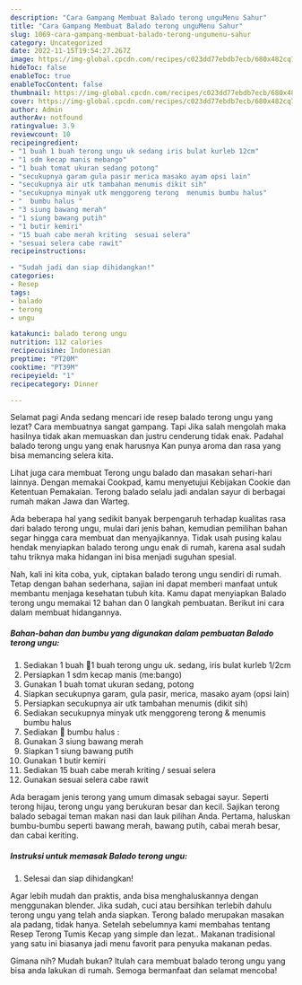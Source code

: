```yaml
---
description: "Cara Gampang Membuat Balado terong unguMenu Sahur"
title: "Cara Gampang Membuat Balado terong unguMenu Sahur"
slug: 1069-cara-gampang-membuat-balado-terong-ungumenu-sahur
category: Uncategorized
date: 2022-11-15T19:54:27.267Z
image: https://img-global.cpcdn.com/recipes/c023dd77ebdb7ecb/680x482cq70/balado-terong-ungu-foto-resep-utama.jpg
hideToc: false
enableToc: true
enableTocContent: false
thumbnail: https://img-global.cpcdn.com/recipes/c023dd77ebdb7ecb/680x482cq70/balado-terong-ungu-foto-resep-utama.jpg
cover: https://img-global.cpcdn.com/recipes/c023dd77ebdb7ecb/680x482cq70/balado-terong-ungu-foto-resep-utama.jpg
author: Admin
authorAv: notfound
ratingvalue: 3.9
reviewcount: 10
recipeingredient:
- "1 buah 1 buah terong ungu uk sedang iris bulat kurleb 12cm"
- "1 sdm kecap manis mebango"
- "1 buah tomat ukuran sedang potong"
- "secukupnya garam gula pasir merica masako ayam opsi lain"
- "secukupnya air utk tambahan menumis dikit sih"
- "secukupnya minyak utk menggoreng terong  menumis bumbu halus"
- "  bumbu halus "
- "3 siung bawang merah"
- "1 siung bawang putih"
- "1 butir kemiri"
- "15 buah cabe merah kriting  sesuai selera"
- "sesuai selera cabe rawit"
recipeinstructions:

- "Sudah jadi dan siap dihidangkan!"
categories:
- Resep
tags:
- balado
- terong
- ungu

katakunci: balado terong ungu 
nutrition: 112 calories
recipecuisine: Indonesian
preptime: "PT20M"
cooktime: "PT39M"
recipeyield: "1"
recipecategory: Dinner

---
```



Selamat pagi Anda sedang mencari ide resep balado terong ungu yang lezat? Cara membuatnya sangat gampang. Tapi Jika salah mengolah maka hasilnya tidak akan memuaskan dan justru cenderung tidak enak. Padahal balado terong ungu yang enak harusnya Kan punya aroma dan rasa yang bisa memancing selera kita.


Lihat juga cara membuat Terong ungu balado dan masakan sehari-hari lainnya. Dengan memakai Cookpad, kamu menyetujui Kebijakan Cookie dan Ketentuan Pemakaian. Terong balado selalu jadi andalan sayur di berbagai rumah makan Jawa dan Warteg.

Ada beberapa hal yang sedikit banyak berpengaruh terhadap kualitas rasa dari balado terong ungu, mulai dari jenis bahan, kemudian pemilihan bahan segar hingga cara membuat dan menyajikannya. Tidak usah pusing kalau hendak menyiapkan balado terong ungu enak di rumah, karena asal sudah tahu triknya maka hidangan ini bisa menjadi suguhan spesial.


Nah, kali ini kita coba, yuk, ciptakan balado terong ungu sendiri di rumah. Tetap dengan bahan sederhana, sajian ini dapat memberi manfaat untuk membantu menjaga kesehatan tubuh kita. Kamu dapat menyiapkan Balado terong ungu memakai 12 bahan dan 0 langkah pembuatan. Berikut ini cara dalam membuat hidangannya.

<!--inarticleads1-->

##### Bahan-bahan dan bumbu yang digunakan dalam pembuatan Balado terong ungu:

1. Sediakan 1 buah 🍆1 buah terong ungu uk. sedang, iris bulat kurleb 1/2cm
1. Persiapkan 1 sdm kecap manis (me:bango)
1. Gunakan 1 buah tomat ukuran sedang, potong
1. Siapkan secukupnya garam, gula pasir, merica, masako ayam (opsi lain)
1. Persiapkan secukupnya air utk tambahan menumis (dikit sih)
1. Sediakan secukupnya minyak utk menggoreng terong &amp; menumis bumbu halus
1. Sediakan  🍆 bumbu halus :
1. Gunakan 3 siung bawang merah
1. Siapkan 1 siung bawang putih
1. Gunakan 1 butir kemiri
1. Sediakan 15 buah cabe merah kriting / sesuai selera
1. Gunakan sesuai selera cabe rawit


Ada beragam jenis terong yang umum dimasak sebagai sayur. Seperti terong hijau, terong ungu yang berukuran besar dan kecil. Sajikan terong balado sebagai teman makan nasi dan lauk pilihan Anda. Pertama, haluskan bumbu-bumbu seperti bawang merah, bawang putih, cabai merah besar, dan cabai keriting. 

<!--inarticleads2-->

##### Instruksi untuk memasak Balado terong ungu:


1. Selesai dan siap dihidangkan!

Agar lebih mudah dan praktis, anda bisa menghaluskannya dengan menggunakan blender. Jika sudah, cuci atau bersihkan terlebih dahulu terong ungu yang telah anda siapkan. Terong balado merupakan masakan ala padang, tidak hanya. Setelah sebelumnya kami membahas tentang Resep Terong Tumis Kecap yang simple dan lezat.. Makanan tradisional yang satu ini biasanya jadi menu favorit para penyuka makanan pedas. 

Gimana nih? Mudah bukan? Itulah cara membuat balado terong ungu yang bisa anda lakukan di rumah. Semoga bermanfaat dan selamat mencoba!
